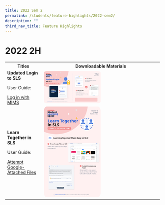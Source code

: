 ```yaml
---
title: 2022 Sem 2
permalink: /students/feature-highlights/2022-sem2/
description: ""
third_nav_title: Feature Highlights
---
```

<style>
  img {
    border-radius: 5%;
    width: 50%;
  }
</style>

<h1>2022 2H</h1>

<table>
  <tbody><tr>
    <th style="text-align: center;">Titles</th>
    <th style="text-align: center;">Downloadable Materials</th>
  </tr>
  <tr>
    <td style="text-align: left;">
      <strong>Updated Login to SLS</strong>
      <p>User Guide:</p> <a target="_blank" href="/login-troubleshooting/authentication/log-in-with-mims/">Log in with MIMS</a>
    </td>
    <td>
      <a target="_blank" href="/files/Marcomms/Feature%20Highlights/R18%20(1%20of%202)%20Student%20MIMS.pdf">
        <img style="width: 50%;" alt="Updated Login to SLS" src="/images/1Student/Marcomms/R18%20(1%20of%202)%20Student%20MIMS.png">
      </a>
    </td>
  </tr>
	
  <tr>
    <td style="text-align: left;">
      <strong>Learn Together in SLS</strong>
      <p>User Guide:</p> <a target="_blank" href="/student-user-guide/assign/attempt-google-attached-files/">Attempt Google-Attached Files</a>
    </td>
    <td>
      <a target="_blank" href="/files/Marcomms/Feature%20Highlights/R18%20(2%20of%202)%20Student%20Learn%20Together.pdf">
        <img style="width: 50%;" src="/images/1Student/Marcomms/R18%20(2%20of%202)%20Student%20Learn%20Together.png">
      </a>
    </td>
  </tr>
</tbody></table>